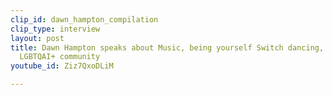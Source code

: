 ```yaml
---
clip_id: dawn_hampton_compilation
clip_type: interview
layout: post
title: Dawn Hampton speaks about Music, being yourself Switch dancing, ELEF, and the
  LGBTQAI+ community
youtube_id: Ziz7QxoDLiM

---
```


